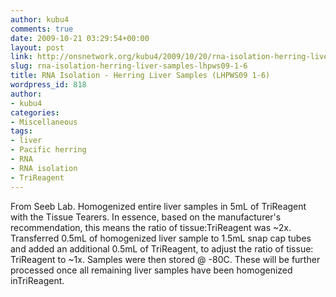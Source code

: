 ```yaml
---
author: kubu4
comments: true
date: 2009-10-21 03:29:54+00:00
layout: post
link: http://onsnetwork.org/kubu4/2009/10/20/rna-isolation-herring-liver-samples-lhpws09-1-6/
slug: rna-isolation-herring-liver-samples-lhpws09-1-6
title: RNA Isolation - Herring Liver Samples (LHPWS09 1-6)
wordpress_id: 818
author:
- kubu4
categories:
- Miscellaneous
tags:
- liver
- Pacific herring
- RNA
- RNA isolation
- TriReagent
---
```


From Seeb Lab. Homogenized entire liver samples in 5mL of TriReagent with the Tissue Tearers. In essence, based on the manufacturer's recommendation, this means the ratio of tissue:TriReagent was ~2x. Transferred 0.5mL of homogenized liver sample to 1.5mL snap cap tubes and added an additional 0.5mL of TriReagent, to adjust the ratio of tissue: TriReagent to ~1x. Samples were then stored @ -80C. These will be further processed once all remaining liver samples have been homogenized inTriReagent.
